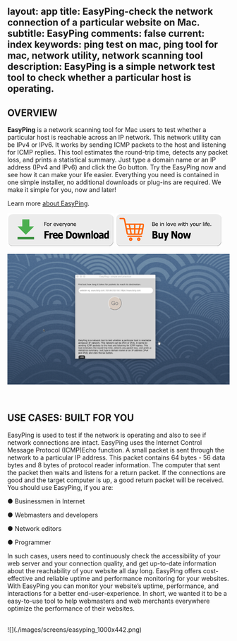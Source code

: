 layout: app
title: EasyPing-check the network connection of a particular website on Mac. 
subtitle: EasyPing
comments: false
current: index
keywords: ping test on mac, ping tool for mac, network utility, network scanning tool
description: EasyPing is a simple network test tool to check whether a particular host is operating.
---


## OVERVIEW


**EasyPing** is a network scanning tool for Mac users to test whether a particular host is reachable across an IP network. This network utility can be IPv4 or IPv6. It works by sending ICMP packets to the host and listening for ICMP replies. This tool estimates the round-trip time, detects any packet loss, and prints a statistical summary. Just type a domain name or an IP address (IPv4 and IPv6) and click the Go button. Try the EasyPing now and see how it can make your life easier. Everything you need is contained in one simple installer, no additional downloads or plug-ins are required. We make it simple for you, now and later!

Learn more [about EasyPing](./features.html).

[![](../../../asset/images/free-download.png)](./download.html) [![](../../../asset/images/buy-now.png)](./buy.html)


![](./images/screens/easyping_intro_1440x900.gif)

<br>

## USE CASES: BUILT FOR YOU
EasyPing is used to test if the network is operating and also to see if network connections are intact. EasyPing uses the Internet Control Message Protocol (ICMP)Echo function. A small packet is sent through the network to a particular IP address. This packet contains 64 bytes - 56 data bytes and 8 bytes of protocol reader information. The computer that sent the packet then waits and listens for a return packet. If the connections are good and the target computer is up, a good return packet will be received. You should use EasyPing, if you are:  

● Businessmen in Internet

● Webmasters and developers

● Network editors

● Programmer

In such cases, users need to continuously check the accessibility of your web server and your connection quality, and get up-to-date information about the reachability of your website all day long. EasyPing offers cost-effective and reliable uptime and performance monitoring for your websites. With EasyPing you can monitor your website’s uptime, performance, and interactions for a better end-user-experience. In short, we wanted it to be a easy-to-use tool to help webmasters and web merchants everywhere optimize the performance of their websites.

<br>
![](./images/screens/easyping_1000x442.png)
<br>

